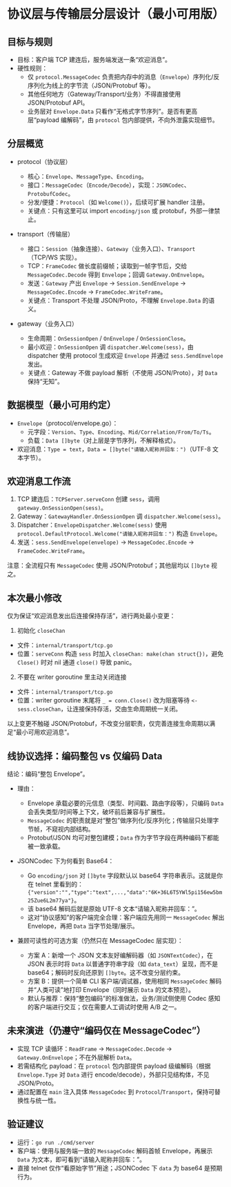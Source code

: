 # 协议层与传输层分层设计（最小可用版）

## 目标与规则

- 目标：客户端 TCP 建连后，服务端发送一条“欢迎消息”。
- 硬性规则：
  - 仅 `protocol.MessageCodec` 负责把内存中的消息（`Envelope`）序列化/反序列化为线上的字节流（JSON/Protobuf 等）。
  - 其他任何地方（Gateway/Transport/业务）不得直接使用 JSON/Protobuf API。
  - 业务层对 `Envelope.Data` 只看作“无格式字节序列”。是否有更高层“payload 编解码”，由 `protocol` 包内部提供，不向外泄露实现细节。

## 分层概览

- protocol（协议层）
  - 核心：`Envelope`、`MessageType`、`Encoding`。
  - 接口：`MessageCodec`（`Encode/Decode`），实现：`JSONCodec`、`ProtobufCodec`。
  - 分发/便捷：`Protocol`（如 `Welcome()`），后续可扩展 handler 注册。
  - 关键点：只有这里可以 import `encoding/json` 或 protobuf，外部一律禁止。

- transport（传输层）
  - 接口：`Session`（抽象连接）、`Gateway`（业务入口）、`Transport`（TCP/WS 实现）。
  - TCP：`FrameCodec` 做长度前缀帧；读取到一帧字节后，交给 `MessageCodec.Decode` 得到 `Envelope`；回调 `Gateway.OnEnvelope`。
  - 发送：`Gateway` 产出 `Envelope` → `Session.SendEnvelope` → `MessageCodec.Encode` → `FrameCodec.WriteFrame`。
  - 关键点：Transport 不处理 JSON/Proto，不理解 `Envelope.Data` 的语义。

- gateway（业务入口）
  - 生命周期：`OnSessionOpen` / `OnEnvelope` / `OnSessionClose`。
  - 最小欢迎：`OnSessionOpen` 调 `dispatcher.Welcome(sess)`，由 dispatcher 使用 protocol 生成欢迎 `Envelope` 并通过 `sess.SendEnvelope` 发出。
  - 关键点：Gateway 不做 payload 解析（不使用 JSON/Proto），对 `Data` 保持“无知”。

## 数据模型（最小可用约定）

- `Envelope`（protocol/envelope.go）：
  - 元字段：`Version`、`Type`、`Encoding`、`Mid/Correlation/From/To/Ts`。
  - 负载：`Data []byte`（对上层是字节序列，不解释格式）。
- 欢迎消息：`Type = text`，`Data = []byte("请输入昵称并回车：")`（UTF-8 文本字节）。

## 欢迎消息工作流

1. TCP 建连后：`TCPServer.serveConn` 创建 `sess`，调用 `gateway.OnSessionOpen(sess)`。
2. Gateway：`GatewayHandler.OnSessionOpen` 调 `dispatcher.Welcome(sess)`。
3. Dispatcher：`EnvelopeDispatcher.Welcome(sess)` 使用 `protocol.DefaultProtocol.Welcome("请输入昵称并回车：")` 构造 `Envelope`。
4. 发送：`sess.SendEnvelope(envelope)` → `MessageCodec.Encode` → `FrameCodec.WriteFrame`。

注意：全流程只有 `MessageCodec` 使用 JSON/Protobuf；其他层均以 `[]byte` 视之。

## 本次最小修改

仅为保证“欢迎消息发出后连接保持存活”，进行两处最小变更：

1) 初始化 `closeChan`

- 文件：`internal/transport/tcp.go`
- 位置：`serveConn` 构造 `sess` 时加入 `closeChan: make(chan struct{})`，避免 `Close()` 时对 nil 通道 `close()` 导致 panic。

2) 不要在 writer goroutine 里主动关闭连接

- 文件：`internal/transport/tcp.go`
- 位置：writer goroutine 末尾将 `_ = conn.Close()` 改为阻塞等待 `<-sess.closeChan`，让连接保持存活，交由生命周期统一关闭。

以上变更不触碰 JSON/Protobuf，不改变分层职责，仅完善连接生命周期以满足“最小可用欢迎消息”。

## 线协议选择：编码整包 vs 仅编码 Data

结论：编码“整包 Envelope”。

- 理由：
  - Envelope 承载必要的元信息（类型、时间戳、路由字段等），只编码 `Data` 会丢失类型/时间等上下文，破坏前后兼容与扩展性。
  - `MessageCodec` 的职责就是对“整包”做序列化/反序列化；传输层只处理字节帧，不窥视内部结构。
  - Protobuf/JSON 均可对整包建模；`Data` 作为字节字段在两种编码下都能被一致承载。

- JSONCodec 下为何看到 Base64：
  - Go `encoding/json` 对 `[]byte` 字段默认以 base64 字符串表示。这就是你在 telnet 里看到的：
    `{"version":"","type":"text",...,"data":"6K+36L6T5YWl5pi156ew5bm25Zue6L2m77ya"}`。
  - 该 base64 解码后就是原始 UTF-8 文本“请输入昵称并回车：”。
  - 这对“协议感知”的客户端完全合理：客户端应先用同一 `MessageCodec` 解出 Envelope，再把 `Data` 当字节处理/展示。

- 兼顾可读性的可选方案（仍然只在 MessageCodec 层实现）：
  - 方案 A：新增一个 JSON 文本友好编解码器（如 `JSONTextCodec`），在 JSON 表示时将 `Data` 以普通字符串字段（如 `data_text`）呈现，而不是 base64；解码时反向还原到 `[]byte`。这不改变分层约束。
  - 方案 B：提供一个简单 CLI 客户端/调试器，使用相同 `MessageCodec` 解码并“人类可读”地打印 Envelope（同时展示 `Data` 的文本预览）。
  - 默认与推荐：保持“整包编码”的标准做法，业务/测试侧使用 Codec 感知的客户端进行交互；仅在需要人工调试时使用 A/B 之一。

## 未来演进（仍遵守“编码仅在 MessageCodec”）

- 实现 TCP 读循环：`ReadFrame` → `MessageCodec.Decode` → `Gateway.OnEnvelope`；不在外层解析 `Data`。
- 若需结构化 payload：在 `protocol` 包内部提供 payload 级编解码（根据 `Envelope.Type` 对 `Data` 进行 encode/decode），外部只见结构体，不见 JSON/Proto。
- 通过配置在 `main` 注入具体 `MessageCodec` 到 `Protocol`/`Transport`，保持可替换性与统一性。

## 验证建议

- 运行：`go run ./cmd/server`
- 客户端：使用与服务端一致的 `MessageCodec` 解码首帧 Envelope，再展示 `Data` 为文本，即可看到“请输入昵称并回车：”。
- 直接 telnet 仅作“看原始字节”用途；JSONCodec 下 `data` 为 base64 是预期行为。

